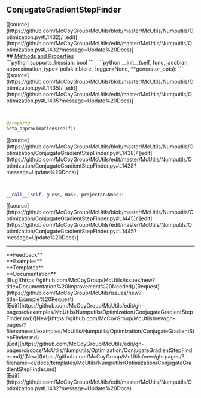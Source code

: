 ## <a id="McUtils.Numputils.Optimization.ConjugateGradientStepFinder">ConjugateGradientStepFinder</a> 

<div class="docs-source-link" markdown="1">
[[source](https://github.com/McCoyGroup/McUtils/blob/master/McUtils/Numputils/Optimization.py#L1432)/
[edit](https://github.com/McCoyGroup/McUtils/edit/master/McUtils/Numputils/Optimization.py#L1432?message=Update%20Docs)]
</div>









<div class="collapsible-section">
 <div class="collapsible-section collapsible-section-header" markdown="1">
## <a class="collapse-link" data-toggle="collapse" href="#methods" markdown="1"> Methods and Properties</a> <a class="float-right" data-toggle="collapse" href="#methods"><i class="fa fa-chevron-down"></i></a>
 </div>
 <div class="collapsible-section collapsible-section-body collapse show" id="methods" markdown="1">
 ```python
supports_hessian: bool
```
<a id="McUtils.Numputils.Optimization.ConjugateGradientStepFinder.__init__" class="docs-object-method">&nbsp;</a> 
```python
__init__(self, func, jacobian, approximation_type='polak-ribiere', logger=None, **generator_opts): 
```
<div class="docs-source-link" markdown="1">
[[source](https://github.com/McCoyGroup/McUtils/blob/master/McUtils/Numputils/Optimization.py#L1435)/
[edit](https://github.com/McCoyGroup/McUtils/edit/master/McUtils/Numputils/Optimization.py#L1435?message=Update%20Docs)]
</div>


<a id="McUtils.Numputils.Optimization.ConjugateGradientStepFinder.beta_approximations" class="docs-object-method">&nbsp;</a> 
```python
@property
beta_approximations(self): 
```
<div class="docs-source-link" markdown="1">
[[source](https://github.com/McCoyGroup/McUtils/blob/master/McUtils/Numputils/Optimization/ConjugateGradientStepFinder.py#L1438)/
[edit](https://github.com/McCoyGroup/McUtils/edit/master/McUtils/Numputils/Optimization/ConjugateGradientStepFinder.py#L1438?message=Update%20Docs)]
</div>


<a id="McUtils.Numputils.Optimization.ConjugateGradientStepFinder.__call__" class="docs-object-method">&nbsp;</a> 
```python
__call__(self, guess, mask, projector=None): 
```
<div class="docs-source-link" markdown="1">
[[source](https://github.com/McCoyGroup/McUtils/blob/master/McUtils/Numputils/Optimization/ConjugateGradientStepFinder.py#L1445)/
[edit](https://github.com/McCoyGroup/McUtils/edit/master/McUtils/Numputils/Optimization/ConjugateGradientStepFinder.py#L1445?message=Update%20Docs)]
</div>
 </div>
</div>












---


<div markdown="1" class="text-secondary">
<div class="container">
  <div class="row">
   <div class="col" markdown="1">
**Feedback**   
</div>
   <div class="col" markdown="1">
**Examples**   
</div>
   <div class="col" markdown="1">
**Templates**   
</div>
   <div class="col" markdown="1">
**Documentation**   
</div>
   <div class="col" markdown="1">
   
</div>
   <div class="col" markdown="1">
   
</div>
   <div class="col" markdown="1">
   
</div>
</div>
  <div class="row">
   <div class="col" markdown="1">
[Bug](https://github.com/McCoyGroup/McUtils/issues/new?title=Documentation%20Improvement%20Needed)/[Request](https://github.com/McCoyGroup/McUtils/issues/new?title=Example%20Request)   
</div>
   <div class="col" markdown="1">
[Edit](https://github.com/McCoyGroup/McUtils/edit/gh-pages/ci/examples/McUtils/Numputils/Optimization/ConjugateGradientStepFinder.md)/[New](https://github.com/McCoyGroup/McUtils/new/gh-pages/?filename=ci/examples/McUtils/Numputils/Optimization/ConjugateGradientStepFinder.md)   
</div>
   <div class="col" markdown="1">
[Edit](https://github.com/McCoyGroup/McUtils/edit/gh-pages/ci/docs/McUtils/Numputils/Optimization/ConjugateGradientStepFinder.md)/[New](https://github.com/McCoyGroup/McUtils/new/gh-pages/?filename=ci/docs/templates/McUtils/Numputils/Optimization/ConjugateGradientStepFinder.md)   
</div>
   <div class="col" markdown="1">
[Edit](https://github.com/McCoyGroup/McUtils/edit/master/McUtils/Numputils/Optimization.py#L1432?message=Update%20Docs)   
</div>
   <div class="col" markdown="1">
   
</div>
   <div class="col" markdown="1">
   
</div>
   <div class="col" markdown="1">
   
</div>
</div>
</div>
</div>